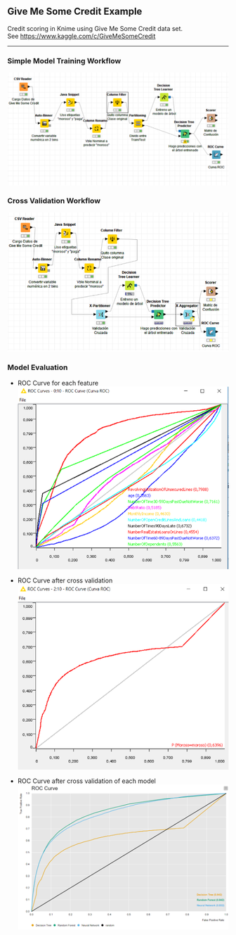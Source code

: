 ## Give Me Some Credit Example

Credit scoring in Knime using Give Me Some Credit data set.<br>
See https://www.kaggle.com/c/GiveMeSomeCredit 
<hr>

### Simple Model Training Workflow
![Credit Scoring Workflow v1](GiveMe_wf.PNG)

### Cross Validation Workflow
![Credit Scoring Workflow v2](GiveMe_wf_2.PNG)

### Model Evaluation

- ROC Curve for each feature
![ROC Curve for each feature](ROC.PNG)

- ROC Curve after cross validation
![ROC Curve](ROC_2.PNG)

- ROC Curve after cross validation of each model
![ROC Curves for each model](ComparativaROC.PNG)
